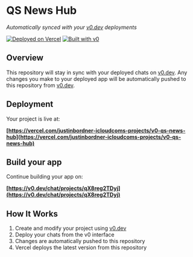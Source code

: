 # QS News Hub

*Automatically synced with your [v0.dev](https://v0.dev) deployments*

[![Deployed on Vercel](https://img.shields.io/badge/Deployed%20on-Vercel-black?style=for-the-badge&logo=vercel)](https://vercel.com/justinbordner-icloudcoms-projects/v0-qs-news-hub)
[![Built with v0](https://img.shields.io/badge/Built%20with-v0.dev-black?style=for-the-badge)](https://v0.dev/chat/projects/qX8reg2TDyj)

## Overview

This repository will stay in sync with your deployed chats on [v0.dev](https://v0.dev).
Any changes you make to your deployed app will be automatically pushed to this repository from [v0.dev](https://v0.dev).

## Deployment

Your project is live at:

**[https://vercel.com/justinbordner-icloudcoms-projects/v0-qs-news-hub](https://vercel.com/justinbordner-icloudcoms-projects/v0-qs-news-hub)**

## Build your app

Continue building your app on:

**[https://v0.dev/chat/projects/qX8reg2TDyj](https://v0.dev/chat/projects/qX8reg2TDyj)**

## How It Works

1. Create and modify your project using [v0.dev](https://v0.dev)
2. Deploy your chats from the v0 interface
3. Changes are automatically pushed to this repository
4. Vercel deploys the latest version from this repository